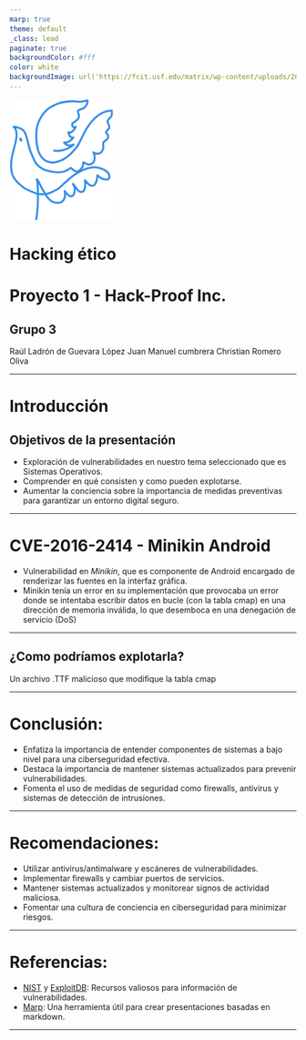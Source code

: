 ```yaml
---
marp: true
theme: default
_class: lead
paginate: true
backgroundColor: #fff
color: white
backgroundImage: url('https://fcit.usf.edu/matrix/wp-content/uploads/2019/03/CircuitBoard-K-Wide.jpg')
---
```


![bg left:30% 50%](./img/imago-iesra-1.png)

# Hacking ético

# **Proyecto 1 - Hack-Proof Inc.**
## Grupo 3

Raúl Ladrón de Guevara López
Juan Manuel cumbrera
Christian Romero Oliva

---

# **Introducción**

## Objetivos de la presentación

- Exploración de vulnerabilidades en nuestro tema seleccionado que es Sistemas Operativos.
- Comprender en qué consisten y como pueden explotarse.
- Aumentar la conciencia sobre la importancia de medidas preventivas para garantizar un entorno digital seguro.


---

# **CVE-2016-2414 - Minikin Android**

- Vulnerabilidad en *Minikin*, que es componente de Android encargado de renderizar las fuentes en la interfaz gráfica. 
- Minikin tenía un error en su implementación que provocaba un error donde se intentaba escribir datos en bucle (con la tabla cmap) en una dirección de memoria inválida, lo que desemboca en una denegación de servicio (DoS)

---

## ¿Como podríamos explotarla?
Un archivo .TTF malicioso que modifique la tabla cmap 

---

# **Conclusión:**

- Enfatiza la importancia de entender componentes de sistemas a bajo nivel para una ciberseguridad efectiva.
- Destaca la importancia de mantener sistemas actualizados para prevenir vulnerabilidades.
- Fomenta el uso de medidas de seguridad como firewalls, antivirus y sistemas de detección de intrusiones.

---

# **Recomendaciones:**

- Utilizar antivirus/antimalware y escáneres de vulnerabilidades.
- Implementar firewalls y cambiar puertos de servicios.
- Mantener sistemas actualizados y monitorear signos de actividad maliciosa.
- Fomentar una cultura de conciencia en ciberseguridad para minimizar riesgos.

---

# **Referencias:**

- [NIST](https://nvd.nist.gov/vuln) y [ExploitDB](https://www.exploit-db.com/): Recursos valiosos para información de vulnerabilidades.
- [Marp](https://marp.app/): Una herramienta útil para crear presentaciones basadas en markdown.

---

